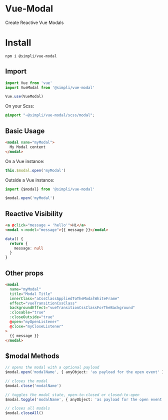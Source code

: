 # Vue-Modal

Create Reactive Vue Modals 

# Install
```
npm i @simpli/vue-modal
```

## Import
```typescript
import Vue from 'vue'
import VueModal from '@simpli/vue-modal'

Vue.use(VueModal)
```
On your Scss:
```scss
@import "~@simpli/vue-modal/scss/modal";
```

## Basic Usage
```html
<modal name="myModal">
  My Modal content
</modal>
```
On a Vue instance:
```typescript
this.$modal.open('myModal')
```
Outside a Vue instance:
```typescript
import {$modal} from '@simpli/vue-modal'

$modal.open('myModal')
```

## Reactive Visibility
```html
<a @click="message = 'hello'">Hi</a>
<modal v-model="message">{{ message }}</modal>
```
```typescript
data() {
  return {
    message: null
  }
}
```

## Other props
```html
<modal
  name="myModal"
  title="Modal Title"
  innerClass="aCssClassAppliedToTheModalWhiteFrame"
  effect="vueTransitionCssClass"
  backgroundEffect="vueTransitionCssClassForTheBackground"
  :closable="true"
  :closeOutside="true"
  @open="myOpenListener"
  @close="myCloseListener"
>
  {{ message }}
</modal>
```

## $modal Methods
```typescript
// opens the modal with a optional payload
$modal.open('modalName', { anyObject: 'as payload for the open event' })

// closes the modal
$modal.close('modalName')

// toggles the modal state, open-to-closed or closed-to-open
$modal.toggle('modalName', { anyObject: 'as payload for the open event' })

// closes all modals
$modal.closeAll()
```
